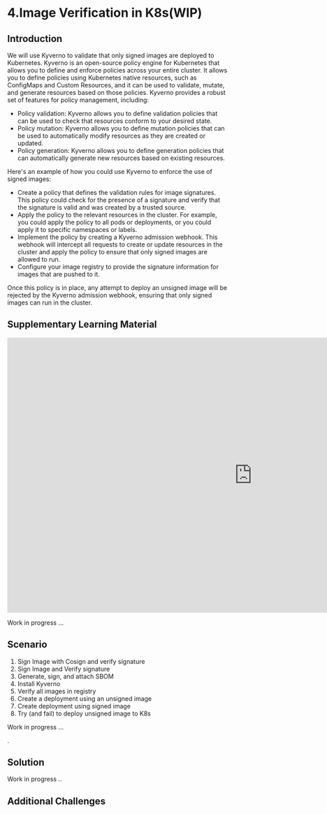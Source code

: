 # 4.Image Verification in K8s(WIP)


## Introduction 

We will use Kyverno to validate that only signed images are deployed to Kubernetes.  Kyverno is an open-source policy engine for Kubernetes that allows you to define and enforce policies across your entire cluster. It allows you to define policies using Kubernetes native resources, such as ConfigMaps and Custom Resources, and it can be used to validate, mutate, and generate resources based on those policies. Kyverno provides a robust set of features for policy management, including:

* Policy validation: Kyverno allows you to define validation policies that can be used to check that resources conform to your desired state.
* Policy mutation: Kyverno allows you to define mutation policies that can be used to automatically modify resources as they are created or updated.
* Policy generation: Kyverno allows you to define generation policies that can automatically generate new resources based on existing resources.

Here's an example of how you could use Kyverno to enforce the use of signed images:

* Create a policy that defines the validation rules for image signatures. This policy could check for the presence of a signature and verify that the signature is valid and was created by a trusted source.
* Apply the policy to the relevant resources in the cluster. For example, you could apply the policy to all pods or deployments, or you could apply it to specific namespaces or labels.
* Implement the policy by creating a Kyverno admission webhook. This webhook will intercept all requests to create or update resources in the cluster and apply the policy to ensure that only signed images are allowed to run.
* Configure your image registry to provide the signature information for images that are pushed to it.

Once this policy is in place, any attempt to deploy an unsigned image will be rejected by the Kyverno admission webhook, ensuring that only signed images can run in the cluster.





## Supplementary Learning Material

<iframe width="1120" height="630" src="https://www.youtube.com/embed/M_-r6vUKevQ" title="YouTube video player" frameborder="0" allow="accelerometer; autoplay; clipboard-write; encrypted-media; gyroscope; picture-in-picture; web-share" allowfullscreen></iframe>



Work in progress ...


## Scenario

1. Sign Image with Cosign and verify signature
2. Sign Image and Verify signature
3. Generate, sign, and attach SBOM
4. Install Kyverno
5. Verify all images in registry
6. Create a deployment using an unsigned image
7. Create deployment using signed image 
8. Try (and fail) to deploy unsigned image to K8s


Work in progress ...

.
## Solution 

Work in progress ..



## Additional Challenges


